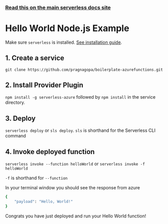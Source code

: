 <!--
title: Hello World Node.js Example
menuText: Hello World Node.js Example
description: Create a Node.js Hello World Azure function
layout: Doc
-->

<!-- DOCS-SITE-LINK:START automatically generated  -->
### [Read this on the main serverless docs site](https://www.serverless.com/framework/docs/providers/azure/examples/hello-world/node/)
<!-- DOCS-SITE-LINK:END -->

# Hello World Node.js Example

Make sure `serverless` is installed. [See installation guide](../../../guide/installation.md).

## 1. Create a service

`git clone https://github.com/pragnagopa/boilerplate-azurefunctions.git`

## 2. Install Provider Plugin
`npm install -g serverless-azure` followed by `npm install` in the service directory.

## 3. Deploy
`serverless deploy` or `sls deploy`. `sls` is shorthand for the Serverless CLI command

## 4. Invoke deployed function
`serverless invoke --function helloWorld` or `serverless invoke -f helloWorld`

`-f` is shorthand for `--function`

In your terminal window you should see the response from azure

```bash
{
    "payload": "Hello, World!"
}
```

Congrats you have just deployed and run your Hello World function!
